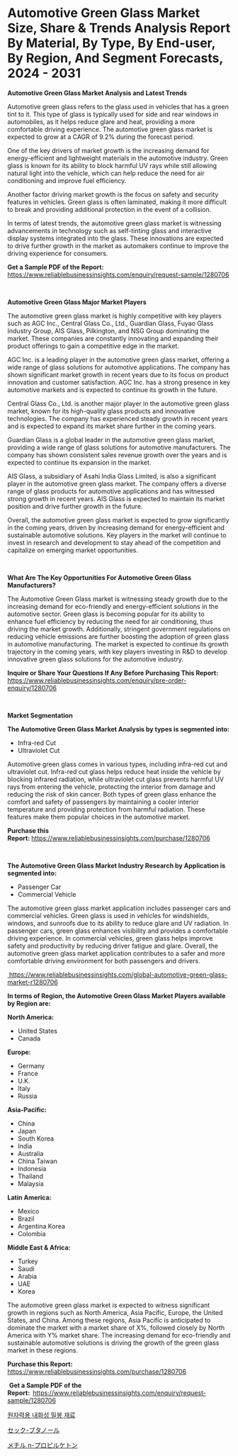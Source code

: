 <p><h1>Automotive Green Glass Market Size, Share & Trends Analysis Report By Material, By Type, By End-user, By Region, And Segment Forecasts, 2024 - 2031</h1></p><p><strong>Automotive Green Glass Market Analysis and Latest Trends</strong></p>
<p><p>Automotive green glass refers to the glass used in vehicles that has a green tint to it. This type of glass is typically used for side and rear windows in automobiles, as it helps reduce glare and heat, providing a more comfortable driving experience. The automotive green glass market is expected to grow at a CAGR of 9.2% during the forecast period.</p><p>One of the key drivers of market growth is the increasing demand for energy-efficient and lightweight materials in the automotive industry. Green glass is known for its ability to block harmful UV rays while still allowing natural light into the vehicle, which can help reduce the need for air conditioning and improve fuel efficiency.</p><p>Another factor driving market growth is the focus on safety and security features in vehicles. Green glass is often laminated, making it more difficult to break and providing additional protection in the event of a collision.</p><p>In terms of latest trends, the automotive green glass market is witnessing advancements in technology such as self-tinting glass and interactive display systems integrated into the glass. These innovations are expected to drive further growth in the market as automakers continue to improve the driving experience for consumers.</p></p>
<p><strong>Get a Sample PDF of the Report:&nbsp;</strong> <a href="https://www.reliablebusinessinsights.com/enquiry/request-sample/1280706">https://www.reliablebusinessinsights.com/enquiry/request-sample/1280706</a></p>
<p>&nbsp;</p>
<p><strong>Automotive Green Glass Major Market Players</strong></p>
<p><p>The automotive green glass market is highly competitive with key players such as AGC Inc., Central Glass Co., Ltd., Guardian Glass, Fuyao Glass Industry Group, AIS Glass, Pilkington, and NSG Group dominating the market. These companies are constantly innovating and expanding their product offerings to gain a competitive edge in the market.</p><p>AGC Inc. is a leading player in the automotive green glass market, offering a wide range of glass solutions for automotive applications. The company has shown significant market growth in recent years due to its focus on product innovation and customer satisfaction. AGC Inc. has a strong presence in key automotive markets and is expected to continue its growth in the future.</p><p>Central Glass Co., Ltd. is another major player in the automotive green glass market, known for its high-quality glass products and innovative technologies. The company has experienced steady growth in recent years and is expected to expand its market share further in the coming years.</p><p>Guardian Glass is a global leader in the automotive green glass market, providing a wide range of glass solutions for automotive manufacturers. The company has shown consistent sales revenue growth over the years and is expected to continue its expansion in the market.</p><p>AIS Glass, a subsidiary of Asahi India Glass Limited, is also a significant player in the automotive green glass market. The company offers a diverse range of glass products for automotive applications and has witnessed strong growth in recent years. AIS Glass is expected to maintain its market position and drive further growth in the future.</p><p>Overall, the automotive green glass market is expected to grow significantly in the coming years, driven by increasing demand for energy-efficient and sustainable automotive solutions. Key players in the market will continue to invest in research and development to stay ahead of the competition and capitalize on emerging market opportunities.</p></p>
<p>&nbsp;</p>
<p><strong>What Are The Key Opportunities For Automotive Green Glass Manufacturers?</strong></p>
<p><p>The Automotive Green Glass market is witnessing steady growth due to the increasing demand for eco-friendly and energy-efficient solutions in the automotive sector. Green glass is becoming popular for its ability to enhance fuel efficiency by reducing the need for air conditioning, thus driving the market growth. Additionally, stringent government regulations on reducing vehicle emissions are further boosting the adoption of green glass in automotive manufacturing. The market is expected to continue its growth trajectory in the coming years, with key players investing in R&D to develop innovative green glass solutions for the automotive industry.</p></p>
<p><strong>Inquire or Share Your Questions If Any Before Purchasing This Report:</strong> <a href="https://www.reliablebusinessinsights.com/enquiry/pre-order-enquiry/1280706">https://www.reliablebusinessinsights.com/enquiry/pre-order-enquiry/1280706</a></p>
<p>&nbsp;</p>
<p><strong>Market Segmentation</strong></p>
<p><strong>The Automotive Green Glass Market Analysis by types is segmented into:</strong></p>
<p><ul><li>Infra-red Cut</li><li>Ultraviolet Cut</li></ul></p>
<p><p>Automotive green glass comes in various types, including infra-red cut and ultraviolet cut. Infra-red cut glass helps reduce heat inside the vehicle by blocking infrared radiation, while ultraviolet cut glass prevents harmful UV rays from entering the vehicle, protecting the interior from damage and reducing the risk of skin cancer. Both types of green glass enhance the comfort and safety of passengers by maintaining a cooler interior temperature and providing protection from harmful radiation. These features make them popular choices in the automotive market.</p></p>
<p><strong>Purchase this Report:&nbsp;</strong><a href="https://www.reliablebusinessinsights.com/purchase/1280706">https://www.reliablebusinessinsights.com/purchase/1280706</a></p>
<p>&nbsp;</p>
<p><strong>The Automotive Green Glass Market Industry Research by Application is segmented into:</strong></p>
<p><ul><li>Passenger Car</li><li>Commercial Vehicle</li></ul></p>
<p><p>The automotive green glass market application includes passenger cars and commercial vehicles. Green glass is used in vehicles for windshields, windows, and sunroofs due to its ability to reduce glare and UV radiation. In passenger cars, green glass enhances visibility and provides a comfortable driving experience. In commercial vehicles, green glass helps improve safety and productivity by reducing driver fatigue and glare. Overall, the automotive green glass market application contributes to a safer and more comfortable driving environment for both passengers and drivers.</p></p>
<p><a href="https://www.reliablebusinessinsights.com/global-automotive-green-glass-market-r1280706">&nbsp;https://www.reliablebusinessinsights.com/global-automotive-green-glass-market-r1280706</a></p>
<p><strong>In terms of Region, the Automotive Green Glass Market Players available by Region are:</strong></p>
<p>
    <p> <strong> North America: </strong>
        <ul>
            <li>United States</li>
            <li>Canada</li>
        </ul>
        </p> 
    <p> <strong> Europe: </strong>
        <ul>
            <li>Germany</li>
            <li>France</li>
            <li>U.K.</li>
            <li>Italy</li>
            <li>Russia</li>
        </ul>
        </p> 
    <p> <strong> Asia-Pacific: </strong>
        <ul>
            <li>China</li>
            <li>Japan</li>
            <li>South Korea</li>
            <li>India</li>
            <li>Australia</li>
            <li>China Taiwan</li>
            <li>Indonesia</li>
            <li>Thailand</li>
            <li>Malaysia</li>
        </ul>
        </p> 
    <p> <strong> Latin America: </strong>
        <ul>
            <li>Mexico</li>
            <li>Brazil</li>
            <li>Argentina Korea</li>
            <li>Colombia</li>
        </ul>
        </p> 
    <p> <strong> Middle East & Africa: </strong>
        <ul>
            <li>Turkey</li>
            <li>Saudi</li>
            <li>Arabia</li>
            <li>UAE</li>
            <li>Korea</li>
        </ul>
    </p>
    </p>
<p><p>The automotive green glass market is expected to witness significant growth in regions such as North America, Asia Pacific, Europe, the United States, and China. Among these regions, Asia Pacific is anticipated to dominate the market with a market share of X%, followed closely by North America with Y% market share. The increasing demand for eco-friendly and sustainable automotive solutions is driving the growth of the green glass market in these regions.</p></p>
<p><strong>Purchase this Report: </strong><a href="https://www.reliablebusinessinsights.com/purchase/1280706">https://www.reliablebusinessinsights.com/purchase/1280706</a></p>
<p>&nbsp;<strong>Get a Sample PDF of the Report:&nbsp;&nbsp;</strong><a href="https://www.reliablebusinessinsights.com/enquiry/request-sample/1280706">https://www.reliablebusinessinsights.com/enquiry/request-sample/1280706</a></p>
<p><strong></strong></p>
<p><p><a href="https://github.com/solomonbode85/Market-Research-Report-List-1/blob/main/212876090070.md">원자력용 내화성 밀봉 재료</a></p><p><a href="https://github.com/gfggqjbfys368009/Market-Research-Report-List-2/blob/main/194294498622.md">セック-ブタノール</a></p><p><a href="https://github.com/vlcostes/Market-Research-Report-List-1/blob/main/863190198623.md">メチル n-プロピルケトン</a></p></p>